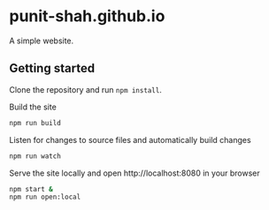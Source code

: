 # punit-shah.github.io

A simple website.

## Getting started

Clone the repository and run `npm install`.

Build the site

```sh
npm run build
```

Listen for changes to source files and automatically build changes

```sh
npm run watch
```

Serve the site locally and open http://localhost:8080 in your browser

```sh
npm start &
npm run open:local
```
